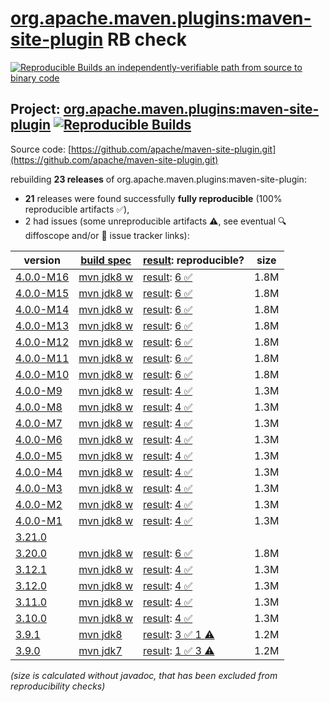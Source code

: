[org.apache.maven.plugins:maven-site-plugin](https://central.sonatype.com/artifact/org.apache.maven.plugins/maven-site-plugin/versions) RB check
=======

[![Reproducible Builds](https://reproducible-builds.org/images/logos/rb.svg) an independently-verifiable path from source to binary code](https://reproducible-builds.org/)

## Project: [org.apache.maven.plugins:maven-site-plugin](https://central.sonatype.com/artifact/org.apache.maven.plugins/maven-site-plugin/versions) [![Reproducible Builds](https://img.shields.io/endpoint?url=https://raw.githubusercontent.com/jvm-repo-rebuild/reproducible-central/master/content/org/apache/maven/plugins/maven-site-plugin/badge.json)](https://github.com/jvm-repo-rebuild/reproducible-central/blob/master/content/org/apache/maven/plugins/maven-site-plugin/README.md)

Source code: [https://github.com/apache/maven-site-plugin.git](https://github.com/apache/maven-site-plugin.git)

rebuilding **23 releases** of org.apache.maven.plugins:maven-site-plugin:
- **21** releases were found successfully **fully reproducible** (100% reproducible artifacts :white_check_mark:),
- 2 had issues (some unreproducible artifacts :warning:, see eventual :mag: diffoscope and/or :memo: issue tracker links):

| version | [build spec](/BUILDSPEC.md) | [result](https://reproducible-builds.org/docs/jvm/): reproducible? | size |
| -- | --------- | ------ | -- |
| [4.0.0-M16](https://central.sonatype.com/artifact/org.apache.maven.plugins/maven-site-plugin/4.0.0-M16/pom) | [mvn jdk8 w](maven-site-plugin-4.0.0-M16.buildspec) | [result](maven-site-plugin-4.0.0-M16.buildinfo): [6 :white_check_mark: ](maven-site-plugin-4.0.0-M16.buildcompare) | 1.8M |
| [4.0.0-M15](https://central.sonatype.com/artifact/org.apache.maven.plugins/maven-site-plugin/4.0.0-M15/pom) | [mvn jdk8 w](maven-site-plugin-4.0.0-M15.buildspec) | [result](maven-site-plugin-4.0.0-M15.buildinfo): [6 :white_check_mark: ](maven-site-plugin-4.0.0-M15.buildcompare) | 1.8M |
| [4.0.0-M14](https://central.sonatype.com/artifact/org.apache.maven.plugins/maven-site-plugin/4.0.0-M14/pom) | [mvn jdk8 w](maven-site-plugin-4.0.0-M14.buildspec) | [result](maven-site-plugin-4.0.0-M14.buildinfo): [6 :white_check_mark: ](maven-site-plugin-4.0.0-M14.buildcompare) | 1.8M |
| [4.0.0-M13](https://central.sonatype.com/artifact/org.apache.maven.plugins/maven-site-plugin/4.0.0-M13/pom) | [mvn jdk8 w](maven-site-plugin-4.0.0-M13.buildspec) | [result](maven-site-plugin-4.0.0-M13.buildinfo): [6 :white_check_mark: ](maven-site-plugin-4.0.0-M13.buildcompare) | 1.8M |
| [4.0.0-M12](https://central.sonatype.com/artifact/org.apache.maven.plugins/maven-site-plugin/4.0.0-M12/pom) | [mvn jdk8 w](maven-site-plugin-4.0.0-M12.buildspec) | [result](maven-site-plugin-4.0.0-M12.buildinfo): [6 :white_check_mark: ](maven-site-plugin-4.0.0-M12.buildcompare) | 1.8M |
| [4.0.0-M11](https://central.sonatype.com/artifact/org.apache.maven.plugins/maven-site-plugin/4.0.0-M11/pom) | [mvn jdk8 w](maven-site-plugin-4.0.0-M11.buildspec) | [result](maven-site-plugin-4.0.0-M11.buildinfo): [6 :white_check_mark: ](maven-site-plugin-4.0.0-M11.buildcompare) | 1.8M |
| [4.0.0-M10](https://central.sonatype.com/artifact/org.apache.maven.plugins/maven-site-plugin/4.0.0-M10/pom) | [mvn jdk8 w](maven-site-plugin-4.0.0-M10.buildspec) | [result](maven-site-plugin-4.0.0-M10.buildinfo): [6 :white_check_mark: ](maven-site-plugin-4.0.0-M10.buildcompare) | 1.8M |
| [4.0.0-M9](https://central.sonatype.com/artifact/org.apache.maven.plugins/maven-site-plugin/4.0.0-M9/pom) | [mvn jdk8 w](maven-site-plugin-4.0.0-M9.buildspec) | [result](maven-site-plugin-4.0.0-M9.buildinfo): [4 :white_check_mark: ](maven-site-plugin-4.0.0-M9.buildcompare) | 1.3M |
| [4.0.0-M8](https://central.sonatype.com/artifact/org.apache.maven.plugins/maven-site-plugin/4.0.0-M8/pom) | [mvn jdk8 w](maven-site-plugin-4.0.0-M8.buildspec) | [result](maven-site-plugin-4.0.0-M8.buildinfo): [4 :white_check_mark: ](maven-site-plugin-4.0.0-M8.buildcompare) | 1.3M |
| [4.0.0-M7](https://central.sonatype.com/artifact/org.apache.maven.plugins/maven-site-plugin/4.0.0-M7/pom) | [mvn jdk8 w](maven-site-plugin-4.0.0-M7.buildspec) | [result](maven-site-plugin-4.0.0-M7.buildinfo): [4 :white_check_mark: ](maven-site-plugin-4.0.0-M7.buildcompare) | 1.3M |
| [4.0.0-M6](https://central.sonatype.com/artifact/org.apache.maven.plugins/maven-site-plugin/4.0.0-M6/pom) | [mvn jdk8 w](maven-site-plugin-4.0.0-M6.buildspec) | [result](maven-site-plugin-4.0.0-M6.buildinfo): [4 :white_check_mark: ](maven-site-plugin-4.0.0-M6.buildcompare) | 1.3M |
| [4.0.0-M5](https://central.sonatype.com/artifact/org.apache.maven.plugins/maven-site-plugin/4.0.0-M5/pom) | [mvn jdk8 w](maven-site-plugin-4.0.0-M5.buildspec) | [result](maven-site-plugin-4.0.0-M5.buildinfo): [4 :white_check_mark: ](maven-site-plugin-4.0.0-M5.buildcompare) | 1.3M |
| [4.0.0-M4](https://central.sonatype.com/artifact/org.apache.maven.plugins/maven-site-plugin/4.0.0-M4/pom) | [mvn jdk8 w](maven-site-plugin-4.0.0-M4.buildspec) | [result](maven-site-plugin-4.0.0-M4.buildinfo): [4 :white_check_mark: ](maven-site-plugin-4.0.0-M4.buildcompare) | 1.3M |
| [4.0.0-M3](https://central.sonatype.com/artifact/org.apache.maven.plugins/maven-site-plugin/4.0.0-M3/pom) | [mvn jdk8 w](maven-site-plugin-4.0.0-M3.buildspec) | [result](maven-site-plugin-4.0.0-M3.buildinfo): [4 :white_check_mark: ](maven-site-plugin-4.0.0-M3.buildcompare) | 1.3M |
| [4.0.0-M2](https://central.sonatype.com/artifact/org.apache.maven.plugins/maven-site-plugin/4.0.0-M2/pom) | [mvn jdk8 w](maven-site-plugin-4.0.0-M2.buildspec) | [result](maven-site-plugin-4.0.0-M2.buildinfo): [4 :white_check_mark: ](maven-site-plugin-4.0.0-M2.buildcompare) | 1.3M |
| [4.0.0-M1](https://central.sonatype.com/artifact/org.apache.maven.plugins/maven-site-plugin/4.0.0-M1/pom) | [mvn jdk8 w](maven-site-plugin-4.0.0-M1.buildspec) | [result](maven-site-plugin-4.0.0-M1.buildinfo): [4 :white_check_mark: ](maven-site-plugin-4.0.0-M1.buildcompare) | 1.3M |
| [3.21.0](https://central.sonatype.com/artifact/org.apache.maven.plugins/maven-site-plugin/3.21.0/pom) | | | |
| [3.20.0](https://central.sonatype.com/artifact/org.apache.maven.plugins/maven-site-plugin/3.20.0/pom) | [mvn jdk8 w](maven-site-plugin-3.20.0.buildspec) | [result](maven-site-plugin-3.20.0.buildinfo): [6 :white_check_mark: ](maven-site-plugin-3.20.0.buildcompare) | 1.8M |
| [3.12.1](https://central.sonatype.com/artifact/org.apache.maven.plugins/maven-site-plugin/3.12.1/pom) | [mvn jdk8 w](maven-site-plugin-3.12.1.buildspec) | [result](maven-site-plugin-3.12.1.buildinfo): [4 :white_check_mark: ](maven-site-plugin-3.12.1.buildcompare) | 1.3M |
| [3.12.0](https://central.sonatype.com/artifact/org.apache.maven.plugins/maven-site-plugin/3.12.0/pom) | [mvn jdk8 w](maven-site-plugin-3.12.0.buildspec) | [result](maven-site-plugin-3.12.0.buildinfo): [4 :white_check_mark: ](maven-site-plugin-3.12.0.buildcompare) | 1.3M |
| [3.11.0](https://central.sonatype.com/artifact/org.apache.maven.plugins/maven-site-plugin/3.11.0/pom) | [mvn jdk8 w](maven-site-plugin-3.11.0.buildspec) | [result](maven-site-plugin-3.11.0.buildinfo): [4 :white_check_mark: ](maven-site-plugin-3.11.0.buildcompare) | 1.3M |
| [3.10.0](https://central.sonatype.com/artifact/org.apache.maven.plugins/maven-site-plugin/3.10.0/pom) | [mvn jdk8 w](maven-site-plugin-3.10.0.buildspec) | [result](maven-site-plugin-3.10.0.buildinfo): [4 :white_check_mark: ](maven-site-plugin-3.10.0.buildcompare) | 1.3M |
| [3.9.1](https://central.sonatype.com/artifact/org.apache.maven.plugins/maven-site-plugin/3.9.1/pom) | [mvn jdk8](maven-site-plugin-3.9.1.buildspec) | [result](maven-site-plugin-3.9.1.buildinfo): [3 :white_check_mark:  1 :warning:](maven-site-plugin-3.9.1.buildcompare) | 1.2M |
| [3.9.0](https://central.sonatype.com/artifact/org.apache.maven.plugins/maven-site-plugin/3.9.0/pom) | [mvn jdk7](maven-site-plugin-3.9.0.buildspec) | [result](maven-site-plugin-3.9.0.buildinfo): [1 :white_check_mark:  3 :warning:](maven-site-plugin-3.9.0.buildcompare) | 1.2M |

<i>(size is calculated without javadoc, that has been excluded from reproducibility checks)</i>
